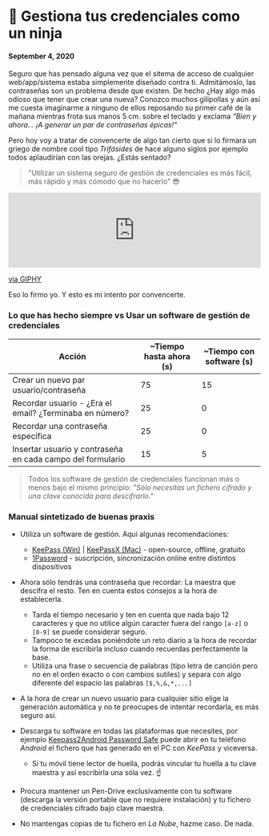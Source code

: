 # 🔐 Gestiona tus credenciales como un ninja
#### September 4, 2020

Seguro que has pensado alguna vez que el sitema de acceso de cualquier web/app/sistema estaba simplemente diseñado contra ti. Admitámoslo, las contraseñas son un problema desde que existen. De hecho ¿Hay algo más odioso que tener que crear una nueva? Conozco muchos gilipollas y aún así me cuesta imaginarme a ninguno de ellos reposando su primer café de la mañana mientras frota sus manos 5 cm. sobre el teclado y exclama _"Bien y ahora... ¡A generar un par de contraseñas épicas!"_

Pero hoy voy a tratar de convencerte de algo tan cierto que si lo firmara un griego de nombre cool tipo _Trifásides_ de hace alguno siglos por ejemplo todos aplaudirían con las orejas. ¿Estás sentado?

> "Utilizar un sistema seguro de gestión de credenciales es más fácil, más rápido y más cómodo que no hacerlo" 😎

<iframe src="https://giphy.com/embed/8cjj74dzci0EnjxqOJ" width="100%" frameBorder="0" class="giphy-embed" allowFullScreen></iframe><p><a href="https://giphy.com/gifs/SpotifyJapan-spotify-stray-kids-straykids-8cjj74dzci0EnjxqOJ">via GIPHY</a></p>

Eso lo firmo yo. Y esto es mi intento por convencerte.

### Lo que has hecho siempre vs Usar un software de gestión de credenciales

| Acción | ~Tiempo hasta ahora (s) | ~Tiempo con software (s) |
| ------ | ----------- | ------------------------------------ |
| Crear un nuevo par usuario/contraseña | 75 | 15 |
| Recordar usuario - ¿Era el email? ¿Terminaba en número? | 25 | 0 |
| Recordar una contraseña específica | 25 | 0 |
| Insertar usuario y contraseña en cada campo del formulario | 15 | 5 |

> Todos los software de gestión de credenciales funcionan más o menos bajo el mismo principio: _"Sólo necesitas un fichero cifrado y una clave conocida para descifrarlo."_

### Manual sintetizado de buenas praxis

* Utiliza un software de gestión. Aquí algunas recomendaciones:
  - [KeePass (Win)](https://keepass.info/) | [KeePassX (Mac)](https://www.keepassx.org/) - open-source, offline, gratuito
  - [1Password](https://1password.com/) - suscripción, sincronización online entre distintos dispositivos

* Ahora sólo tendrás una contraseña que recordar: La maestra que descifra el resto. Ten en cuenta estos consejos a la hora de establecerla.
  - Tarda el tiempo necesario y ten en cuenta que nada bajo 12 caracteres y que no utilice algún caracter fuera del rango `[a-z]` o `[0-9]` se puede considerar seguro.
  - Tampoco te excedas poniéndote un reto diario a la hora de recordar la forma de escribirla incluso cuando recuerdas perfectamente la base.
  - Utiliza una frase o secuencia de palabras (tipo letra de canción pero no en el orden exacto o con cambios sutiles) y separa con algo diferente del espacio las palabras `[$,%,&,*,...]`
  
* A la hora de crear un nuevo usuario para cualquier sitio elige la generación automática y no te preocupes de intentar recordarla, es más seguro así.

* Descarga tu software en todas las plataformas que necesites, por ejemplo [Keepass2Android Password Safe](https://play.google.com/store/apps/details?id=keepass2android.keepass2android) puede abrir en tu teléfono _Android_ el fichero que has generado en el PC con _KeePass_ y viceversa.
  - Si tu móvil tiene lector de huella, podrás vincular tu huella a tu clave maestra y así escribirla una sóla vez. ☝️

* Procura mantener un Pen-Drive exclusivamente con tu software (descarga la versión portable que no requiere instalación) y tu fichero de credenciales cifrado bajo clave maestra.

* No mantengas copias de tu fichero en _La Nube_, hazme caso. De nada.
